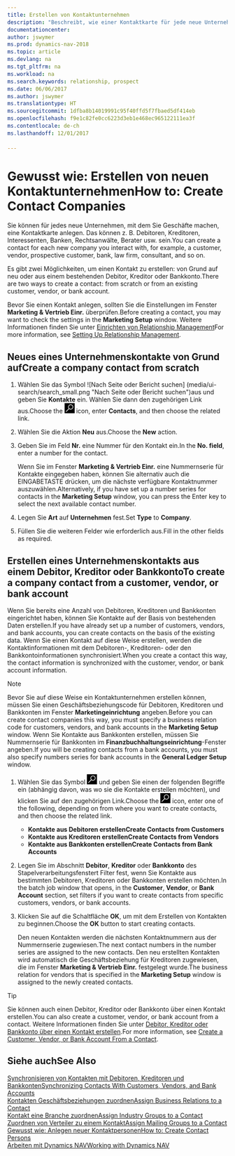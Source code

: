 ```yaml
---
title: Erstellen von Kontaktunternehmen
description: "Beschreibt, wie einer Kontaktkarte für jede neue Unternehmung oder potentielle neuen Unternehmung erstellt wird, mit dem Sie eine Geschäftsbeziehung haben."
documentationcenter: 
author: jswymer
ms.prod: dynamics-nav-2018
ms.topic: article
ms.devlang: na
ms.tgt_pltfrm: na
ms.workload: na
ms.search.keywords: relationship, prospect
ms.date: 06/06/2017
ms.author: jswymer
ms.translationtype: HT
ms.sourcegitcommit: 1dfba8b14019991c95f40ffd5f7fbaed5df414eb
ms.openlocfilehash: f9e1c82fe0cc6223d3eb1e468ec965122111ea3f
ms.contentlocale: de-ch
ms.lasthandoff: 12/01/2017

---
```

# <a name="how-to-create-contact-companies"></a><span data-ttu-id="8ddd6-103">Gewusst wie: Erstellen von neuen Kontaktunternehmen</span><span class="sxs-lookup"><span data-stu-id="8ddd6-103">How to: Create Contact Companies</span></span>
<span data-ttu-id="8ddd6-104">Sie können für jedes neue Unternehmen, mit dem Sie Geschäfte machen, eine Kontaktkarte anlegen. Das können z. B. Debitoren, Kreditoren, Interessenten, Banken, Rechtsanwälte, Berater usw. sein.</span><span class="sxs-lookup"><span data-stu-id="8ddd6-104">You can create a contact for each new company you interact with, for example, a customer, vendor, prospective customer, bank, law firm, consultant, and so on.</span></span>

<span data-ttu-id="8ddd6-105">Es gibt zwei Möglichkeiten, um einen Kontakt zu erstellen: von Grund auf neu oder aus einem bestehenden Debitor, Kreditor oder Bankkonto.</span><span class="sxs-lookup"><span data-stu-id="8ddd6-105">There are two ways to create a contact: from scratch or from an existing customer, vendor, or bank account.</span></span>

<span data-ttu-id="8ddd6-106">Bevor Sie einen Kontakt anlegen, sollten Sie die Einstellungen im Fenster **Marketing & Vertrieb Einr.** überprüfen.</span><span class="sxs-lookup"><span data-stu-id="8ddd6-106">Before creating a contact, you may want to check the settings in the **Marketing Setup** window.</span></span> <span data-ttu-id="8ddd6-107">Weitere Informationen finden Sie unter [Einrichten von Relationship Management](marketing-setup-marketing.md)</span><span class="sxs-lookup"><span data-stu-id="8ddd6-107">For more information, see [Setting Up Relationship Management](marketing-setup-marketing.md).</span></span>

## <a name="create-a-company-contact-from-scratch"></a><span data-ttu-id="8ddd6-108">Neues eines Unternehmenskontakte von Grund auf</span><span class="sxs-lookup"><span data-stu-id="8ddd6-108">Create a company contact from scratch</span></span>
1. <span data-ttu-id="8ddd6-109">Wählen Sie das Symbol ![Nach Seite oder Bericht suchen] (media/ui-search/search_small.png "Nach Seite oder Bericht suchen")aus und geben Sie **Kontakte** ein. Wählen Sie dann den zugehörigen Link aus.</span><span class="sxs-lookup"><span data-stu-id="8ddd6-109">Choose the ![Search for Page or Report](media/ui-search/search_small.png "Search for Page or Report icon") icon, enter **Contacts**, and then choose the related link.</span></span>
2. <span data-ttu-id="8ddd6-110">Wählen Sie die Aktion **Neu** aus.</span><span class="sxs-lookup"><span data-stu-id="8ddd6-110">Choose the **New** action.</span></span>
3. <span data-ttu-id="8ddd6-111">Geben Sie im Feld **Nr.** eine Nummer für den Kontakt ein.</span><span class="sxs-lookup"><span data-stu-id="8ddd6-111">In the **No. field**, enter a number for the contact.</span></span>

    <span data-ttu-id="8ddd6-112">Wenn Sie im Fenster **Marketing & Vertrieb Einr.** eine Nummernserie für Kontakte eingegeben haben, können Sie alternativ auch die EINGABETASTE drücken, um die nächste verfügbare Kontaktnummer auszuwählen.</span><span class="sxs-lookup"><span data-stu-id="8ddd6-112">Alternatively, if you have set up a number series for contacts in the **Marketing Setup** window, you can press the Enter key to select the next available contact number.</span></span>  
4. <span data-ttu-id="8ddd6-113">Legen Sie **Art** auf **Unternehmen** fest.</span><span class="sxs-lookup"><span data-stu-id="8ddd6-113">Set **Type** to **Company**.</span></span>
5. <span data-ttu-id="8ddd6-114">Füllen Sie die weiteren Felder wie erforderlich aus.</span><span class="sxs-lookup"><span data-stu-id="8ddd6-114">Fill in the other fields as required.</span></span>

## <a name="to-create-a-company-contact-from-a-customer-vendor-or-bank-account"></a><span data-ttu-id="8ddd6-115">Erstellen eines Unternehmenskontakts aus einem Debitor, Kreditor oder Bankkonto</span><span class="sxs-lookup"><span data-stu-id="8ddd6-115">To create a company contact from a customer, vendor, or bank account</span></span>
<span data-ttu-id="8ddd6-116">Wenn Sie bereits eine Anzahl von Debitoren, Kreditoren und Bankkonten eingerichtet haben, können Sie Kontakte auf der Basis von bestehenden Daten erstellen.</span><span class="sxs-lookup"><span data-stu-id="8ddd6-116">If you have already set up a number of customers, vendors, and bank accounts, you can create contacts on the basis of the existing data.</span></span> <span data-ttu-id="8ddd6-117">Wenn Sie einen Kontakt auf diese Weise erstellen, werden die Kontaktinformationen mit dem Debitoren-, Kreditoren- oder den Bankkontoinformationen synchronisiert.</span><span class="sxs-lookup"><span data-stu-id="8ddd6-117">When you create a contact this way, the contact information is synchronized with the customer, vendor, or bank account information.</span></span>

> [!NOTE]  
>   <span data-ttu-id="8ddd6-118">Bevor Sie auf diese Weise ein Kontaktunternehmen erstellen können, müssen Sie einen Geschäftsbeziehungscode für Debitoren, Kreditoren und Bankkonten im Fenster **Marketingeinrichtung** angeben.</span><span class="sxs-lookup"><span data-stu-id="8ddd6-118">Before you can create contact companies this way, you must specify a business relation code for customers, vendors, and bank accounts in the **Marketing Setup** window.</span></span> <span data-ttu-id="8ddd6-119">Wenn Sie Kontakte aus Bankkonten erstellen, müssen Sie Nummernserie für Bankkonten im **Finanzbuchhaltungseinrichtung**-Fenster angeben.</span><span class="sxs-lookup"><span data-stu-id="8ddd6-119">If you will be creating contacts from a bank accounts, you must also specify numbers series for bank accounts in the **General Ledger Setup** window.</span></span>

1. <span data-ttu-id="8ddd6-120">Wählen Sie das Symbol ![Nach Seite oder Bericht suchen](media/ui-search/search_small.png "Nach Seite oder Bericht suchen") und geben Sie einen der folgenden Begriffe ein (abhängig davon, was wo sie die Kontakte erstellen möchten), und klicken Sie auf den zugehörigen Link.</span><span class="sxs-lookup"><span data-stu-id="8ddd6-120">Choose the ![Search for Page or Report](media/ui-search/search_small.png "Search for Page or Report icon") icon, enter one of the following, depending on from where you want to create contacts, and then choose the related link.</span></span>
   * <span data-ttu-id="8ddd6-121">**Kontakte aus Debitoren erstellen**</span><span class="sxs-lookup"><span data-stu-id="8ddd6-121">**Create Contacts from Customers**</span></span>
   * <span data-ttu-id="8ddd6-122">**Kontakte aus Kreditoren erstellen**</span><span class="sxs-lookup"><span data-stu-id="8ddd6-122">**Create Contacts from Vendors**</span></span>
   * <span data-ttu-id="8ddd6-123">**Kontakte aus Bankkonten erstellen**</span><span class="sxs-lookup"><span data-stu-id="8ddd6-123">**Create Contacts from Bank Accounts**</span></span>
2. <span data-ttu-id="8ddd6-124">Legen Sie im Abschnitt **Debitor**, **Kreditor** oder **Bankkonto** des Stapelverarbeitungsfenstert Filter fest, wenn Sie Kontakte aus bestimmten Debitoren, Kreditoren oder Bankkonten erstellen möchten.</span><span class="sxs-lookup"><span data-stu-id="8ddd6-124">In the batch job window that opens, in the **Customer**, **Vendor**, or **Bank Account** section, set filters if you want to create contacts from specific customers, vendors, or bank accounts.</span></span>
3. <span data-ttu-id="8ddd6-125">Klicken Sie auf die Schaltfläche **OK**, um mit dem Erstellen von Kontakten zu beginnen.</span><span class="sxs-lookup"><span data-stu-id="8ddd6-125">Choose the **OK** button to start creating contacts.</span></span>

    <span data-ttu-id="8ddd6-126">Den neuen Kontakten werden die nächsten Kontaktnummern aus der Nummernserie zugewiesen.</span><span class="sxs-lookup"><span data-stu-id="8ddd6-126">The next contact numbers in the number series are assigned to the new contacts.</span></span> <span data-ttu-id="8ddd6-127">Den neu erstellten Kontakten wird automatisch die Geschäftsbeziehung für Kreditoren zugewiesen, die im Fenster **Marketing & Vertrieb Einr.** festgelegt wurde.</span><span class="sxs-lookup"><span data-stu-id="8ddd6-127">The business relation for vendors that is specified in the **Marketing Setup** window is assigned to the newly created contacts.</span></span>

> [!TIP]  
>   <span data-ttu-id="8ddd6-128">Sie können auch einen Debitor, Kreditor oder Bankkonto über einen Kontakt erstellen.</span><span class="sxs-lookup"><span data-stu-id="8ddd6-128">You can also create a customer, vendor, or bank account from a contact.</span></span> <span data-ttu-id="8ddd6-129">Weitere Informationen finden Sie unter [Debitor, Kreditor oder Bankkonto über einen Kontakt erstellen](marketing-how-create-contacts-new-customers-vendors-bank-accounts.md).</span><span class="sxs-lookup"><span data-stu-id="8ddd6-129">For more information, see [Create a Customer, Vendor, or Bank Account From a Contact](marketing-how-create-contacts-new-customers-vendors-bank-accounts.md).</span></span>

## <a name="see-also"></a><span data-ttu-id="8ddd6-130">Siehe auch</span><span class="sxs-lookup"><span data-stu-id="8ddd6-130">See Also</span></span>
[<span data-ttu-id="8ddd6-131">Synchronisieren von Kontakten mit Debitoren, Kreditoren und Bankkonten</span><span class="sxs-lookup"><span data-stu-id="8ddd6-131">Synchronizing Contacts With Customers, Vendors, and Bank Accounts</span></span>](marketing-synchronize-contacts-customers-vendors-bank-accounts.md)  
[<span data-ttu-id="8ddd6-132">Kontakten Geschäftsbeziehungen zuordnen</span><span class="sxs-lookup"><span data-stu-id="8ddd6-132">Assign Business Relations to a Contact</span></span>](marketing-business-relations.md#AssignBusRelContact)  
[<span data-ttu-id="8ddd6-133">Kontakt eine Branche zuordnen</span><span class="sxs-lookup"><span data-stu-id="8ddd6-133">Assign Industry Groups to a Contact</span></span>](marketing-industry-groups.md#AssignIndustryGroupContact)  
[<span data-ttu-id="8ddd6-134">Zuordnen von Verteiler zu einem Kontakt</span><span class="sxs-lookup"><span data-stu-id="8ddd6-134">Assign Mailing Groups to a Contact</span></span>](marketing-mailing-groups.md#AssignMailGroupContact)  
[<span data-ttu-id="8ddd6-135">Gewusst wie: Anlegen neuer Kontaktpersonen</span><span class="sxs-lookup"><span data-stu-id="8ddd6-135">How to: Create Contact Persons</span></span>](marketing-create-contact-persons.md)  
[<span data-ttu-id="8ddd6-136">Arbeiten mit Dynamics NAV</span><span class="sxs-lookup"><span data-stu-id="8ddd6-136">Working with Dynamics NAV</span></span>](ui-work-product.md)

